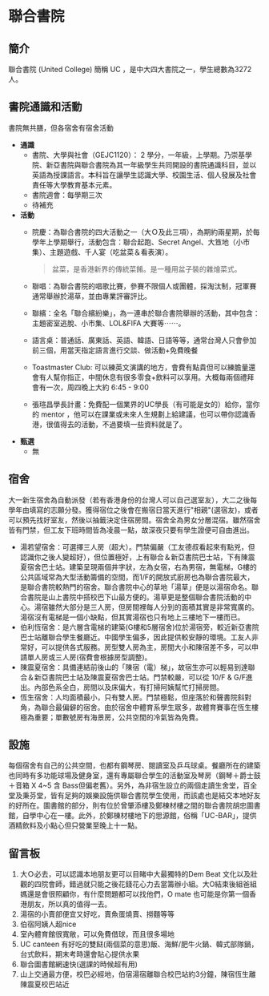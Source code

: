# 聯合書院

## 簡介

聯合書院 \(United College\) 簡稱 UC ，是中大四大書院之一，學生總數為3272人。

## 書院通識和活動

書院無共膳，但各宿舍有宿舍活動

* **通識**
  * 書院、大學與社會（GEJC1120）： 2 學分，一年級，上學期。乃崇基學院、新亞書院與聯合書院為其一年級學生共同開設的書院通識科目，並以英語為授課語言。本科旨在讓學生認識大學、校園生活、個人發展及社會責任等大學教育基本元素。
  * 書院週會：每學期三次
  * 待補充
* **活動**
  * 院慶：為聯合書院的四大活動之一（大Ｏ及此三項），為期約兩星期，於每學年上學期舉行，活動包含：聯合起跑、Secret Angel、大笪地（小市集）、主題遊戲、千人宴（吃盆菜＆看表演）。

    > 盆菜，是香港新界的傳統菜餚。是一種用盆子裝的雜燴菜式。

  * 聯唱：為聯合書院的唱歌比賽，參賽不限個人或團體，採淘汰制，冠軍賽通常舉辦於湯草，並由專業評審評比。
  * 聯繽：全名「聯合繽紛樂」，為一連串於聯合書院舉辦的活動，其中包含：主題密室逃脫、小市集、LOL&FIFA 大賽等⋯⋯。
  * 語言桌：普通話、廣東話、英語、韓語、日語等等，通常台灣人只會參加前三個，用當天指定語言進行交談、做活動+免費晚餐
  * Toastmaster Club: 可以練英文演講的地方，會費有點貴但可以練膽量還會有人幫你指正，中間休息有很多零食+飲料可以享用。大概每兩個禮拜會有一次，周四晚上大約 6:45 - 9:00
  * 張瑄昌學長計畫：免費配一個業界的UC學長（有可能是女的）給你，當你的 mentor ，他可以在課業或未來人生規劃上給建議，也可以帶你認識香港，很值得去的活動，不過要填一些資料就是了。
* **甄選**
  * 無

## 宿舍

大一新生宿舍為自動派發（若有香港身份的台灣人可以自己選室友），大二之後每學年由填寫的志願分發。獲得宿位之後會在搬宿日當天進行"相親"\(選宿友\)，或者可以預先找好室友，然後以抽籤決定住宿房間。宿舍全為男女分層混宿。雖然宿舍皆有門禁，但工友下班時間皆為凌晨一點，故深夜只要有學生證便可自由進出。

* 湯若望宿舍：可選擇三人房（超大）。門禁偏嚴（工友德叔看起來有點兇，但認識你之後人變超好），但位置極好，上有聯合＆新亞書院巴士站，下有陳震夏宿舍巴士站。建築呈現兩個井字狀，左為女宿，右為男宿，無電梯，G樓的公共區域常為大型活動籌備的空間，而1/F的開放式廚房也為聯合書院最大，是聯合書院較熱門的宿舍。聯合書院中心的草地「湯草」便是以湯宿命名。聯合書院是山上書院中搭校巴下山最方便的。湯草更是整個聯合書院活動的中心。湯宿雖然大部分是三人房，但房間裡每人分到的面積其實是非常寬廣的。湯宿沒有電梯是一個小缺點，但其實湯宿也只有地上三樓地下一樓而已。
* 伯利恆宿舍：是六層含電梯的建築\(G樓和5層宿舍\)位於湯宿旁，較近新亞書院巴士站離聯合學生餐廳近。中國學生偏多，因此提供較安靜的環境。工友人非常好，可以提供各式服務。房型雙人房為主，房間大小和陳宿差不多，可以申請單人房或三人房\(宿費會根據房型調整\)。
* 陳震夏宿舍：具備連結前後山的「陳宿（電）梯」，故宿生亦可以輕易到達聯合＆新亞書院巴士站及陳震夏宿舍巴士站。門禁較嚴，可以從 10/F & G/F進出。內部色系全白，房間以及床偏大，有打掃阿姨幫忙打掃房間。
* 恆生宿舍：人均面積最小，只有雙人房。門禁極鬆，但座落於和聲書院斜對角，為聯合最偏僻的宿舍。由於宿舍中體育系學生眾多，故體育賽事在恆生樓極為重要；單數號房有海景房，公共空間的冷氣皆為免費。

## 設施

每個宿舍有自己的公共空間，也都有鋼琴房、閱讀室及乒乓球桌。餐廳所在的建築也同時有多功能球場及健身室，還有專屬聯合學生的活動室及琴房（鋼琴＋爵士鼓＋音箱 X 4~5 含 Bass但偏老舊）。另外，為非宿生設立的兩個走讀生舍堂，百全堂及秉芬堂，皆有足夠的娛樂設施供聯合書院學生使用，而該處也是結交本地好友的好所在。圖書館的部分，則有位於曾肇添樓及鄭棟材樓之間的聯合書院胡忠圖書館，自學中心在一樓。此外，於鄭棟材樓地下的思源館，俗稱「UC-BAR」，提供酒精飲料及小點心但只營業至晚上十一點。

## 留言板

1. 大Ｏ必去，可以認識本地朋友更可以目睹中大最獨特的Dem Beat 文化以及壯觀的四院會師，錯過就只能之後花錢花心力去當籌辦小組。大O結束後組爸組媽還是會很照顧你，有什麼問題都可以找他們，O mate 也可能是你第一個香港朋友，所以真的值得一去。
2. 湯宿的小賣部便宜又好吃，賣魚蛋燒賣、撈麵等等
3. 伯宿阿姨人超nice
4. 室內體育館很寬敞，可以免費借球，而且很多場地
5. UC canteen 有好吃的雙餸\(兩個菜的意思\)飯、海鮮/肥牛火鍋、韓式部隊鍋，台式飲料，期末考時還會貼心提供水果
6. 聯合圖書館網速快\(選課的時候超有用\)
7. 山上交通最方便，校巴必經地，伯宿湯宿離聯合校巴站約3分鐘，陳宿恆生離陳震夏校巴站近

